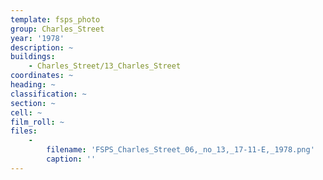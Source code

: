 ```yaml
---
template: fsps_photo
group: Charles_Street
year: '1978'
description: ~
buildings:
    - Charles_Street/13_Charles_Street
coordinates: ~
heading: ~
classification: ~
section: ~
cell: ~
film_roll: ~
files:
    -
        filename: 'FSPS_Charles_Street_06,_no_13,_17-11-E,_1978.png'
        caption: ''
---
```

